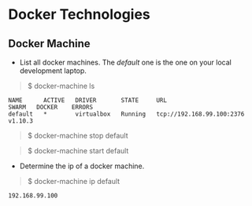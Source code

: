 # Docker Technologies

## Docker Machine

* List all docker machines. The *default* one is the one on your local development laptop.

> $ docker-machine ls
    
    NAME      ACTIVE   DRIVER       STATE     URL                         SWARM   DOCKER    ERRORS
    default   *        virtualbox   Running   tcp://192.168.99.100:2376           v1.10.3  

> $ docker-machine stop default


> $ docker-machine start default


* Determine the ip of a docker machine.
> $ docker-machine ip default
    
    192.168.99.100

    
    

